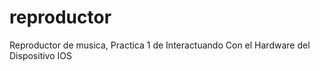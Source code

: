 # reproductor
Reproductor de musica, Practica 1 de Interactuando Con el Hardware del Dispositivo IOS
